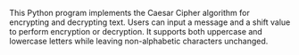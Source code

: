 This Python program implements the Caesar Cipher algorithm for encrypting and decrypting text. Users can input a message and a shift value to perform encryption or decryption. It supports both uppercase and lowercase letters while leaving non-alphabetic characters unchanged.
